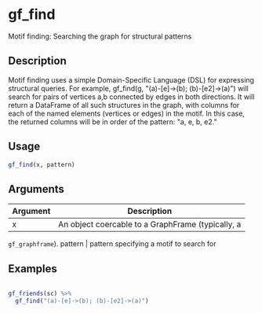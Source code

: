 # gf_find


Motif finding: Searching the graph for structural patterns




## Description

Motif finding uses a simple Domain-Specific Language (DSL) for
 expressing structural queries. For example,
 gf_find(g, "(a)-[e]->(b); (b)-[e2]->(a)") will search for
 pairs of vertices a,b connected by edges in both directions.
 It will return a DataFrame of all such structures in the graph,
 with columns for each of the named elements (vertices or edges)
 in the motif. In this case, the returned columns will be in
 order of the pattern: "a, e, b, e2."





## Usage
```r
gf_find(x, pattern)
```




## Arguments


Argument      |Description
------------- |----------------
x | An object coercable to a GraphFrame (typically, a
``gf_graphframe``).
pattern | pattern specifying a motif to search for






## Examples

```r

gf_friends(sc) %>%
  gf_find("(a)-[e]->(b); (b)-[e2]->(a)")

```




